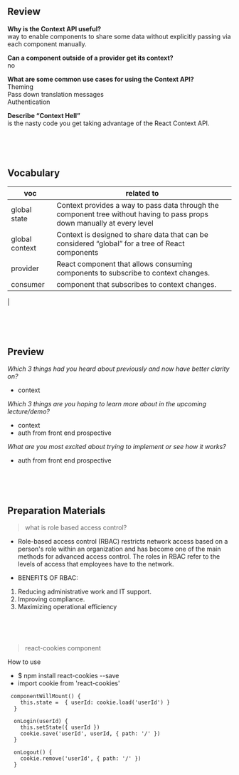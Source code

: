 ## Review

**Why is the Context API useful?**    
way to enable components to share some data without explicitly passing via each component manually.    

**Can a component outside of a provider get its context?**     
no   

**What are some common use cases for using the Context API?**   
Theming       
Pass down translation messages   
Authentication   

**Describe “Context Hell”**   
is the nasty code you get taking advantage of the React Context API.    






&nbsp;

&nbsp;

## Vocabulary

| voc | related to |
| --- | ---------- |
| global state  |  Context provides a way to pass data through the component tree without having to pass props down manually at every level          |
| global context | Context is designed to share data that can be considered “global” for a tree of React components            |
| provider  | React component that allows consuming components to subscribe to context changes.            |
|consumer  |    component that subscribes to context changes.        |
|

&nbsp;

&nbsp;

## Preview

_Which 3 things had you heard about previously and now have better clarity on?_

- context

_Which 3 things are you hoping to learn more about in the upcoming lecture/demo?_

- context
- auth from front end prospective

_What are you most excited about trying to implement or see how it works?_

- auth from front end prospective

&nbsp;

&nbsp;

## Preparation Materials

> what is role based access control?

- Role-based access control (RBAC) restricts network access based on a person's role within an organization and has become one of the main methods for advanced access control. The roles in RBAC refer to the levels of access that employees have to the network.    


- BENEFITS OF RBAC:   
1. Reducing administrative work and IT support.   
2. Improving compliance.   
3. Maximizing operational efficiency   


&nbsp;

&nbsp;

> react-cookies component

How to use
- $ npm install react-cookies --save
- import cookie from 'react-cookies'
```
 componentWillMount() {
    this.state =  { userId: cookie.load('userId') }
  }
 
  onLogin(userId) {
    this.setState({ userId })
    cookie.save('userId', userId, { path: '/' })
  }
 
  onLogout() {
    cookie.remove('userId', { path: '/' })
  }
  ```


